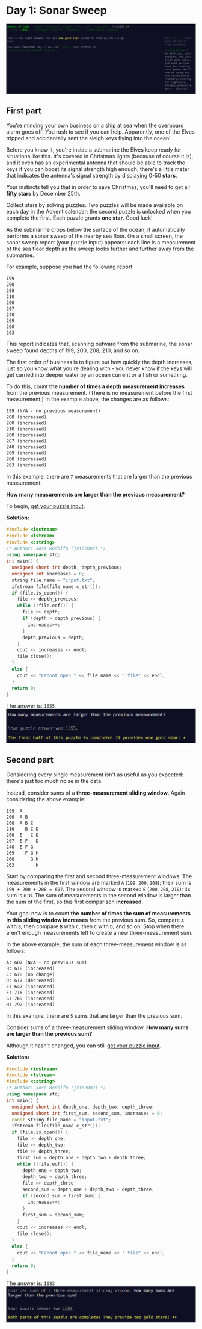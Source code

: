 # Day 1: Sonar Sweep
![Day 1 completed](./day-1-completed.png)
## First part
You're minding your own business on a ship at sea when the overboard alarm goes off! You rush to see if you can help. Apparently, one of the Elves tripped and accidentally sent the sleigh keys flying into the ocean!

Before you know it, you're inside a submarine the Elves keep ready for situations like this. It's covered in Christmas lights (because of course it is), and it even has an experimental antenna that should be able to track the keys if you can boost its signal strength high enough; there's a little meter that indicates the antenna's signal strength by displaying 0-50 **stars**.

Your instincts tell you that in order to save Christmas, you'll need to get all **fifty stars** by December 25th.

Collect stars by solving puzzles. Two puzzles will be made available on each day in the Advent calendar; the second puzzle is unlocked when you complete the first. Each puzzle grants **one star**. Good luck!

As the submarine drops below the surface of the ocean, it automatically performs a sonar sweep of the nearby sea floor. On a small screen, the sonar sweep report (your puzzle input) appears: each line is a measurement of the sea floor depth as the sweep looks further and further away from the submarine.

For example, suppose you had the following report:
```
199
200
208
210
200
207
240
269
260
263
```

This report indicates that, scanning outward from the submarine, the sonar sweep found depths of 199, 200, 208, 210, and so on.

The first order of business is to figure out how quickly the depth increases, just so you know what you're dealing with - you never know if the keys will get carried into deeper water by an ocean current or a fish or something.

To do this, count **the number of times a depth measurement increases** from the previous measurement. (There is no measurement before the first measurement.) In the example above, the changes are as follows:
```
199 (N/A - no previous measurement)
208 (increased)
200 (increased)
210 (increased)
200 (decreased)
207 (increased)
240 (increased)
269 (increased)
260 (decreased)
263 (increased)
```

In this example, there are `7` measurements that are larger than the previous measurement.

**How many measurements are larger than the previous measurement?**

To begin, [get your puzzle input](./input.txt).

**Solution:**
```cpp
#include <iostream>
#include <fstream>
#include <cstring>
/* Author: José Rodolfo (jric2002) */
using namespace std;
int main() {
  unsigned short int depth, depth_previous;
  unsigned int increases = 0;
  string file_name = "input.txt";
  ifstream file(file_name.c_str());
  if (file.is_open()) {
    file >> depth_previous;
    while (!file.eof()) {
      file >> depth;
      if (depth > depth_previous) {
        increases++;
      }
      depth_previous = depth;
    }
    cout << increases << endl;
    file.close();
  }
  else {
    cout << "Cannot open " << file_name << " file" << endl;
  }
  return 0;
}
```

The answer is: `1655`  
![Sonar sweep - Answer of the first part](./sonar-sweep-answer-of-the-first-part.png)

## Second part
Considering every single measurement isn't as useful as you expected: there's just too much noise in the data.

Instead, consider sums of a **three-measurement sliding window**. Again considering the above example:
```
199  A      
200  A B    
208  A B C  
210    B C D
200  E   C D
207  E F   D
240  E F G  
269    F G H
260      G H
263        H
```

Start by comparing the first and second three-measurement windows. The measurements in the first window are marked `A` (`199`, `200`, `208`); their sum is `199 + 200 + 208 = 607`. The second window is marked `B` (`200`, `208`, `210`); its sum is `618`. The sum of measurements in the second window is larger than the sum of the first, so this first comparison **increased**.

Your goal now is to count **the number of times the sum of measurements in this sliding window increases** from the previous sum. So, compare `A` with `B`, then compare `B` with `C`, then `C` with `D`, and so on. Stop when there aren't enough measurements left to create a new three-measurement sum.

In the above example, the sum of each three-measurement window is as follows:
```
A: 607 (N/A - no previous sum)
B: 618 (increased)
C: 618 (no change)
D: 617 (decreased)
E: 647 (increased)
F: 716 (increased)
G: 769 (increased)
H: 792 (increased)
```

In this example, there are `5` sums that are larger than the previous sum.

Consider sums of a three-measurement sliding window. **How many sums are larger than the previous sum?**

Although it hasn't changed, you can still [get your puzzle input](./input.txt).

**Solution:**
```cpp
#include <iostream>
#include <fstream>
#include <cstring>
/* Author: José Rodolfo (jric2002) */
using namespace std;
int main() {
  unsigned short int depth_one, depth_two, depth_three;
  unsigned short int first_sum, second_sum, increases = 0;
  const string file_name = "input.txt";
  ifstream file(file_name.c_str());
  if (file.is_open()) {
    file >> depth_one;
    file >> depth_two;
    file >> depth_three;
    first_sum = depth_one + depth_two + depth_three;
    while (!file.eof()) {
      depth_one = depth_two;
      depth_two = depth_three;
      file >> depth_three;
      second_sum = depth_one + depth_two + depth_three;
      if (second_sum > first_sum) {
        increases++;
      }
      first_sum = second_sum;
    }
    cout << increases << endl;
    file.close();
  }
  else {
    cout << "Cannot open " << file_name << " file" << endl;
  }
  return 0;
}
```

The answer is: `1683`  
![Sonar sweep - Answer of the second part](./sonar-sweep-answer-of-the-second-part.png)